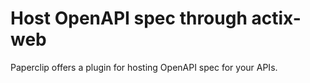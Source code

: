 # Host OpenAPI spec through actix-web

Paperclip offers a plugin for hosting OpenAPI spec for your APIs.

